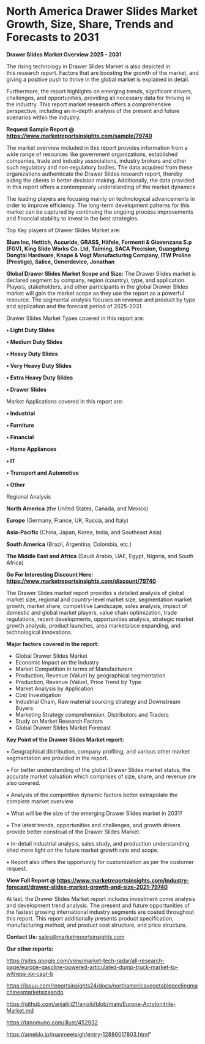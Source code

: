 # North America Drawer Slides Market Growth, Size, Share, Trends and Forecasts to 2031

<Strong> Drawer Slides Market Overview 2025 - 2031</strong>

The rising technology in Drawer Slides Market is also depicted in this research report. Factors that are boosting the growth of the market, and giving a positive push to thrive in the global market is explained in detail.

Furthermore, the report highlights on emerging trends, significant drivers, challenges, and opportunities, providing all necessary data for thriving in the industry. This report market research offers a comprehensive perspective, including an in-depth analysis of the present and future scenarios within the industry.

<strong>Request Sample Report @ <a href=https://www.marketreportsinsights.com/sample/79740>https://www.marketreportsinsights.com/sample/79740</a></strong>

The market overview included in this report provides information from a wide range of resources like government organizations, established companies, trade and industry associations, industry brokers and other such regulatory and non-regulatory bodies. The data acquired from these organizations authenticate the Drawer Slides research report, thereby aiding the clients in better decision making. Additionally, the data provided in this report offers a contemporary understanding of the market dynamics.

The leading players are focusing mainly on technological advancements in order to improve efficiency. The long-term development patterns for this market can be captured by continuing the ongoing process improvements and financial stability to invest in the best strategies.

Top Key players of Drawer Slides Market are:

<strong>Blum Inc, Hettich, Accuride, GRASS, Häfele, Formenti & Giovenzana S.p (FGV), King Slide Works Co. Ltd, Taiming, SACA Precision, Guangdong Dongtai Hardware, Knape & Vogt Manufacturing Company, ITW Proline (Prestige), Salice, Generdevice, Jonathan</strong>

<strong><b>Global Drawer Slides Market Scope and Size:</b></strong>
The Drawer Slides market is declared segment by company, region (country), type, and application. Players, stakeholders, and other participants in the global Drawer Slides market will gain the market scope as they use the report as a powerful resource. The segmental analysis focuses on revenue and product by type and application and the forecast period of 2025-2031.

Drawer Slides Market Types covered in this report are:

<strong>• Light Duty Slides

• Medium Duty Slides

• Heavy Duty Slides

• Very Heavy Duty Slides

• Extra Heavy Duty Slides

• Drawer Slides</strong>

Market Applications covered in this report are:

<strong>• Industrial

• Furniture

• Financial

• Home Appliances

• IT

• Transport and Automotive

• Other</strong> 

Regional Analysis

<strong>North America</strong> (the United States, Canada, and Mexico)

<strong>Europe</strong> (Germany, France, UK, Russia, and Italy)

<strong>Asia-Pacific</strong> (China, Japan, Korea, India, and Southeast Asia)

<strong>South America</strong> (Brazil, Argentina, Colombia, etc.)

<strong>The Middle East and Africa</strong> (Saudi Arabia, UAE, Egypt, Nigeria, and South Africa)

<strong>Go For Interesting Discount Here: <a href=https://www.marketreportsinsights.com/discount/79740>https://www.marketreportsinsights.com/discount/79740</a></strong>

The Drawer Slides market report provides a detailed analysis of global market size, regional and country-level market size, segmentation market growth, market share, competitive Landscape, sales analysis, impact of domestic and global market players, value chain optimization, trade regulations, recent developments, opportunities analysis, strategic market growth analysis, product launches, area marketplace expanding, and technological innovations.

<strong><b>Major factors covered in the report:</b></strong>
<ul>
  <li>Global Drawer Slides Market </li>
  <li>Economic Impact on the Industry</li>
  <li>Market Competition in terms of Manufacturers</li>
  <li>Production, Revenue (Value) by geographical segmentation</li>
  <li>Production, Revenue (Value), Price Trend by Type</li>
  <li>Market Analysis by Application</li>
  <li>Cost Investigation</li>
  <li>Industrial Chain, Raw material sourcing strategy and Downstream Buyers</li>
  <li>Marketing Strategy comprehension, Distributors and Traders</li>
  <li>Study on Market Research Factors</li>
  <li>Global Drawer Slides Market Forecast</li>
</ul>

<strong><b>Key Point of the Drawer Slides Market report:</b></strong>

• Geographical distribution, company profiling, and various other market segmentation are provided in the report.

• For better understanding of the global Drawer Slides market status, the accurate market valuation which comprises of size, share, and revenue are also covered.

• Analysis of the competitive dynamic factors better extrapolate the complete market overview

• What will be the size of the emerging Drawer Slides market in 2031?

• The latest trends, opportunities and challenges, and growth drivers provide better construal of the Drawer Slides Market.

• In-detail industrial analysis, sales study, and production understanding shed more light on the future market growth rate and scope.

• Report also offers the opportunity for customization as per the customer request.

<strong><b>View Full Report @ <a href=https://www.marketreportsinsights.com/industry-forecast/drawer-slides-market-growth-and-size-2021-79740>https://www.marketreportsinsights.com/industry-forecast/drawer-slides-market-growth-and-size-2021-79740</a></b></strong>


At last, the Drawer Slides Market report includes investment come analysis and development trend analysis. The present and future opportunities of the fastest growing international industry segments are coated throughout this report. This report additionally presents product specification, manufacturing method, and product cost structure, and price structure.

<strong>Contact Us:</strong>
sales@marketreportsinsights.com

<strong>Our other reports:</strong>

<a href=https://sites.google.com/view/market-tech-radar/all-research-page/europe-gasoline-powered-articulated-dump-truck-market-to-witness-xx-cagr-b>https://sites.google.com/view/market-tech-radar/all-research-page/europe-gasoline-powered-articulated-dump-truck-market-to-witness-xx-cagr-b</a>

<a href=https://issuu.com/reportsinsights24/docs/northamericavegetablepeelingmachinesmarketsizeando>https://issuu.com/reportsinsights24/docs/northamericavegetablepeelingmachinesmarketsizeando</a>

<a href=https://github.com/anjaliiii21/anjalii/blob/main/Europe-Acrylonitrile-Market.md>https://github.com/anjaliiii21/anjalii/blob/main/Europe-Acrylonitrile-Market.md</a>

<a href=https://tanomuno.com/illust/452932>https://tanomuno.com/illust/452932</a>

<a href=https://ameblo.jp/manmeetsigh/entry-12886017803.html>https://ameblo.jp/manmeetsigh/entry-12886017803.html</a>"
